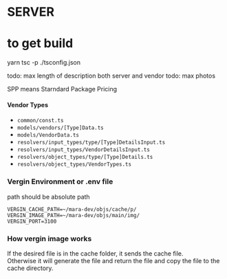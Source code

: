 # SERVER

# to get build
yarn tsc -p ./tsconfig.json

todo: max length of description both server and vendor
todo: max photos

SPP means Starndard Package Pricing

#### Vendor Types
- `common/const.ts`
- `models/vendors/[Type]Data.ts`
- `models/VendorData.ts`
- `resolvers/input_types/type/[Type]DetailsInput.ts`
- `resolvers/input_types/VendorDetailsInput.ts`
- `resolvers/object_types/type/[Type]Details.ts`
- `resolvers/object_types/VendorTypes.ts`




### Vergin Environment or .env file
path should be absolute path
```dosini
VERGIN_CACHE_PATH=~/mara-dev/objs/cache/p/
VERGIN_IMAGE_PATH=~/mara-dev/objs/main/img/
VERGIN_PORT=3100
```
### How vergin image works
If the desired file is in the cache folder, it sends the cache file.  
Otherwise it will generate the file and return the file and copy the file to the cache directory.

